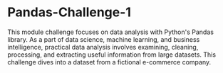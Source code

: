 # Pandas-Challenge-1
This module challenge focuses on data analysis with Python's Pandas library. As a part of data science, machine learning, and business intelligence, practical data analysis involves examining, cleaning, processing, and extracting useful information from large datasets. This challenge dives into a dataset from a fictional e-commerce company.
